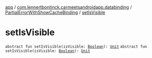 [app](../../index.md) / [com.lennertbontinck.carmeetsandroidapp.databinding](../index.md) / [PartialErrorWithShowCacheBinding](index.md) / [setIsVisible](./set-is-visible.md)

# setIsVisible

`abstract fun setIsVisible(isVisible: `[`Boolean`](https://kotlinlang.org/api/latest/jvm/stdlib/kotlin/-boolean/index.html)`): `[`Unit`](https://kotlinlang.org/api/latest/jvm/stdlib/kotlin/-unit/index.html)
`abstract fun setIsVisible(isVisible: `[`Boolean`](https://kotlinlang.org/api/latest/jvm/stdlib/kotlin/-boolean/index.html)`): `[`Unit`](https://kotlinlang.org/api/latest/jvm/stdlib/kotlin/-unit/index.html)
